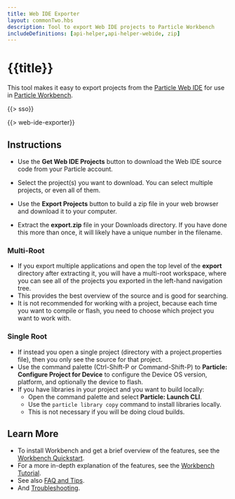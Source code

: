 ```yaml
---
title: Web IDE Exporter
layout: commonTwo.hbs
description: Tool to export Web IDE projects to Particle Workbench
includeDefinitions: [api-helper,api-helper-webide, zip]
---
```


# {{title}}

This tool makes it easy to export projects from the [Particle Web IDE](https://build.particle.io) for use in 
[Particle Workbench](/getting-started/developer-tools/workbench/).

{{> sso}}

{{> web-ide-exporter}}

## Instructions

- Use the **Get Web IDE Projects** button to download the Web IDE source code from your Particle account.

- Select the project(s) you want to download. You can select multiple projects, or even all of them.

- Use the **Export Projects** button to build a zip file in your web browser and download it to your computer.

- Extract the **export.zip** file in your Downloads directory. If you have done this more than once, it will likely have a unique number in the filename.

### Multi-Root

- If you export multiple applications and open the top level of the **export** directory after extracting it, you will have a multi-root workspace, where you can see all of the projects you exported in the left-hand navigation tree.
- This provides the best overview of the source and is good for searching.
- It is not recommended for working with a project, because each time you want to compile or flash, you need to choose which project you want to work with.

### Single Root

- If instead you open a single project (directory with a project.properties file), then you only see the source for that project.
- Use the command palette (Ctrl-Shift-P or Command-Shift-P) to **Particle: Configure Project for Device** to configure the Device OS version, platform, and optionally the device to flash.
- If you have libraries in your project and you want to build locally:
  - Open the command palette and select **Particle: Launch CLI**.
  - Use the `particle library copy` command to install libraries locally.
  - This is not necessary if you will be doing cloud builds.

## Learn More

- To install Workbench and get a brief overview of the features, see the [Workbench Quickstart](/quickstart/workbench/).
- For a more in-depth explanation of the features, see the [Workbench Tutorial](/getting-started/developer-tools/workbench/).
- See also [FAQ and Tips](/getting-started/developer-tools/workbench-faq/).
- And [Troubleshooting](/troubleshooting/guides/build-tools-troubleshooting/troubleshooting-the-particle-workbench/).


